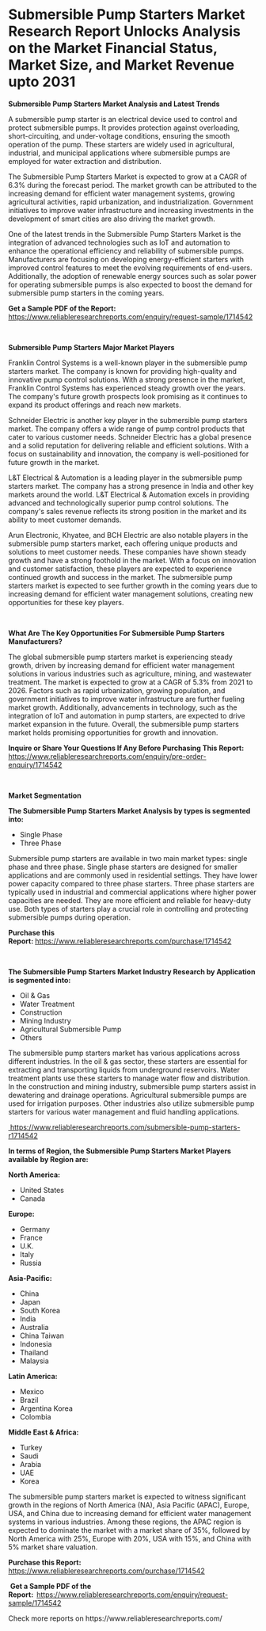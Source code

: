 <p><h1>Submersible Pump Starters Market Research Report Unlocks Analysis on the Market Financial Status, Market Size, and Market Revenue upto 2031</h1></p><p><strong>Submersible Pump Starters Market Analysis and Latest Trends</strong></p>
<p><p>A submersible pump starter is an electrical device used to control and protect submersible pumps. It provides protection against overloading, short-circuiting, and under-voltage conditions, ensuring the smooth operation of the pump. These starters are widely used in agricultural, industrial, and municipal applications where submersible pumps are employed for water extraction and distribution.</p><p>The Submersible Pump Starters Market is expected to grow at a CAGR of 6.3% during the forecast period. The market growth can be attributed to the increasing demand for efficient water management systems, growing agricultural activities, rapid urbanization, and industrialization. Government initiatives to improve water infrastructure and increasing investments in the development of smart cities are also driving the market growth.</p><p>One of the latest trends in the Submersible Pump Starters Market is the integration of advanced technologies such as IoT and automation to enhance the operational efficiency and reliability of submersible pumps. Manufacturers are focusing on developing energy-efficient starters with improved control features to meet the evolving requirements of end-users. Additionally, the adoption of renewable energy sources such as solar power for operating submersible pumps is also expected to boost the demand for submersible pump starters in the coming years.</p></p>
<p><strong>Get a Sample PDF of the Report:&nbsp;</strong> <a href="https://www.reliableresearchreports.com/enquiry/request-sample/1714542">https://www.reliableresearchreports.com/enquiry/request-sample/1714542</a></p>
<p>&nbsp;</p>
<p><strong>Submersible Pump Starters Major Market Players</strong></p>
<p><p>Franklin Control Systems is a well-known player in the submersible pump starters market. The company is known for providing high-quality and innovative pump control solutions. With a strong presence in the market, Franklin Control Systems has experienced steady growth over the years. The company's future growth prospects look promising as it continues to expand its product offerings and reach new markets.</p><p>Schneider Electric is another key player in the submersible pump starters market. The company offers a wide range of pump control products that cater to various customer needs. Schneider Electric has a global presence and a solid reputation for delivering reliable and efficient solutions. With a focus on sustainability and innovation, the company is well-positioned for future growth in the market.</p><p>L&T Electrical & Automation is a leading player in the submersible pump starters market. The company has a strong presence in India and other key markets around the world. L&T Electrical & Automation excels in providing advanced and technologically superior pump control solutions. The company's sales revenue reflects its strong position in the market and its ability to meet customer demands.</p><p>Arun Electronic, Khyatee, and BCH Electric are also notable players in the submersible pump starters market, each offering unique products and solutions to meet customer needs. These companies have shown steady growth and have a strong foothold in the market. With a focus on innovation and customer satisfaction, these players are expected to experience continued growth and success in the market. The submersible pump starters market is expected to see further growth in the coming years due to increasing demand for efficient water management solutions, creating new opportunities for these key players.</p></p>
<p>&nbsp;</p>
<p><strong>What Are The Key Opportunities For Submersible Pump Starters Manufacturers?</strong></p>
<p><p>The global submersible pump starters market is experiencing steady growth, driven by increasing demand for efficient water management solutions in various industries such as agriculture, mining, and wastewater treatment. The market is expected to grow at a CAGR of 5.3% from 2021 to 2026. Factors such as rapid urbanization, growing population, and government initiatives to improve water infrastructure are further fueling market growth. Additionally, advancements in technology, such as the integration of IoT and automation in pump starters, are expected to drive market expansion in the future. Overall, the submersible pump starters market holds promising opportunities for growth and innovation.</p></p>
<p><strong>Inquire or Share Your Questions If Any Before Purchasing This Report:</strong> <a href="https://www.reliableresearchreports.com/enquiry/pre-order-enquiry/1714542">https://www.reliableresearchreports.com/enquiry/pre-order-enquiry/1714542</a></p>
<p>&nbsp;</p>
<p><strong>Market Segmentation</strong></p>
<p><strong>The Submersible Pump Starters Market Analysis by types is segmented into:</strong></p>
<p><ul><li>Single Phase</li><li>Three Phase</li></ul></p>
<p><p>Submersible pump starters are available in two main market types: single phase and three phase. Single phase starters are designed for smaller applications and are commonly used in residential settings. They have lower power capacity compared to three phase starters. Three phase starters are typically used in industrial and commercial applications where higher power capacities are needed. They are more efficient and reliable for heavy-duty use. Both types of starters play a crucial role in controlling and protecting submersible pumps during operation.</p></p>
<p><strong>Purchase this Report:&nbsp;</strong><a href="https://www.reliableresearchreports.com/purchase/1714542">https://www.reliableresearchreports.com/purchase/1714542</a></p>
<p>&nbsp;</p>
<p><strong>The Submersible Pump Starters Market Industry Research by Application is segmented into:</strong></p>
<p><ul><li>Oil & Gas</li><li>Water Treatment</li><li>Construction</li><li>Mining Industry</li><li>Agricultural Submersible Pump</li><li>Others</li></ul></p>
<p><p>The submersible pump starters market has various applications across different industries. In the oil & gas sector, these starters are essential for extracting and transporting liquids from underground reservoirs. Water treatment plants use these starters to manage water flow and distribution. In the construction and mining industry, submersible pump starters assist in dewatering and drainage operations. Agricultural submersible pumps are used for irrigation purposes. Other industries also utilize submersible pump starters for various water management and fluid handling applications.</p></p>
<p><a href="https://www.reliableresearchreports.com/submersible-pump-starters-r1714542">&nbsp;https://www.reliableresearchreports.com/submersible-pump-starters-r1714542</a></p>
<p><strong>In terms of Region, the Submersible Pump Starters Market Players available by Region are:</strong></p>
<p>
    <p> <strong> North America: </strong>
        <ul>
            <li>United States</li>
            <li>Canada</li>
        </ul>
        </p> 
    <p> <strong> Europe: </strong>
        <ul>
            <li>Germany</li>
            <li>France</li>
            <li>U.K.</li>
            <li>Italy</li>
            <li>Russia</li>
        </ul>
        </p> 
    <p> <strong> Asia-Pacific: </strong>
        <ul>
            <li>China</li>
            <li>Japan</li>
            <li>South Korea</li>
            <li>India</li>
            <li>Australia</li>
            <li>China Taiwan</li>
            <li>Indonesia</li>
            <li>Thailand</li>
            <li>Malaysia</li>
        </ul>
        </p> 
    <p> <strong> Latin America: </strong>
        <ul>
            <li>Mexico</li>
            <li>Brazil</li>
            <li>Argentina Korea</li>
            <li>Colombia</li>
        </ul>
        </p> 
    <p> <strong> Middle East & Africa: </strong>
        <ul>
            <li>Turkey</li>
            <li>Saudi</li>
            <li>Arabia</li>
            <li>UAE</li>
            <li>Korea</li>
        </ul>
    </p>
    </p>
<p><p>The submersible pump starters market is expected to witness significant growth in the regions of North America (NA), Asia Pacific (APAC), Europe, USA, and China due to increasing demand for efficient water management systems in various industries. Among these regions, the APAC region is expected to dominate the market with a market share of 35%, followed by North America with 25%, Europe with 20%, USA with 15%, and China with 5% market share valuation.</p></p>
<p><strong>Purchase this Report: </strong><a href="https://www.reliableresearchreports.com/purchase/1714542">https://www.reliableresearchreports.com/purchase/1714542</a></p>
<p>&nbsp;<strong>Get a Sample PDF of the Report:&nbsp;&nbsp;</strong><a href="https://www.reliableresearchreports.com/enquiry/request-sample/1714542">https://www.reliableresearchreports.com/enquiry/request-sample/1714542</a></p>
<p><strong></strong></p>
<p>Check more reports on https://www.reliableresearchreports.com/</p>